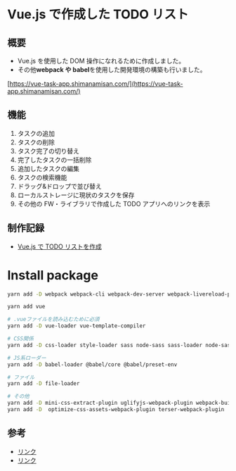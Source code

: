 # Vue.js で作成した TODO リスト

## 概要

- Vue.js を使用した DOM 操作になれるために作成しました。
- その他**webpack や babel**を使用した開発環境の構築も行いました。

[https://vue-task-app.shimanamisan.com/](https://vue-task-app.shimanamisan.com/)

## 機能

1. タスクの追加
2. タスクの削除
3. タスク完了の切り替え
4. 完了したタスクの一括削除
5. 追加したタスクの編集
6. タスクの検索機能
7. ドラッグ&ドロップで並び替え
8. ローカルストレージに現状のタスクを保存
9. その他の FW・ライブラリで作成した TODO アプリへのリンクを表示

## 制作記録

- [Vue.js で TODO リストを作成](https://blog.shimanamisan.com/archives/180)

# Install package

```sh
yarn add -D webpack webpack-cli webpack-dev-server webpack-livereload-plugin

yarn add vue

# .vueファイルを読み込むために必須
yarn add -D vue-loader vue-template-compiler

# CSS関係
yarn add -D css-loader style-loader sass node-sass sass-loader node-sass-glob-importer autoprefixer postcss-loader

# JS系ローダー
yarn add -D babel-loader @babel/core @babel/preset-env

# ファイル
yarn add -D file-loader

# その他
yarn add -D mini-css-extract-plugin uglifyjs-webpack-plugin webpack-build-notifier prettier
yarn add -D  optimize-css-assets-webpack-plugin terser-webpack-plugin
```

## 参考

- [リンク](https://www.white-space.work/webpack-4-settings/)
- [リンク](https://log.pocka.io/posts/vue-webpack-tutorial/)
